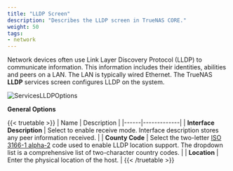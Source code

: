 ```yaml
---
title: "LLDP Screen"
description: "Describes the LLDP screen in TrueNAS CORE."
weight: 50
tags:
- network
---
```


Network devices often use Link Layer Discovery Protocol (LLDP) to communicate information. This information includes their identities, abilities and peers on a LAN. The LAN is typically wired Ethernet. The TrueNAS **LLDP** services screen configures LLDP on the system.

![ServicesLLDPOptions](/images/CORE/Services/ServicesLLDPOptions.png "LLDP Service Options")

**General Options**

{{< truetable >}}
| Name | Description |
|------|-------------|
| **Interface Description** | Select to enable receive mode. Interface description stores any peer information received. |
| **County Code** | Select the two-letter [ISO 3166-1 alpha-2](https://www.iso.org/obp/ui/) code used to enable LLDP location support. The dropdown list is a comprehensive list of two-character country codes. |
| **Location** | Enter the physical location of the host. |
{{< /truetable >}}
